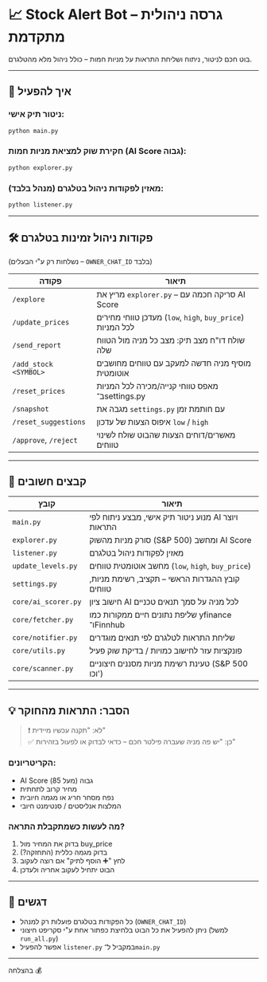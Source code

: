 
# 📈 Stock Alert Bot – גרסה ניהולית מתקדמת

בוט חכם לניטור, ניתוח ושליחת התראות על מניות חמות – כולל ניהול מלא מהטלגרם.

---

## 🚀 איך להפעיל

### ניטור תיק אישי:
```bash
python main.py
```

### חקירת שוק למציאת מניות חמות (AI Score גבוה):
```bash
python explorer.py
```

### מאזין לפקודות ניהול בטלגרם (מנהל בלבד):
```bash
python listener.py
```

---

## 🛠️ פקודות ניהול זמינות בטלגרם

(נשלחות רק ע"י הבעלים – `OWNER_CHAT_ID` בלבד)

| פקודה | תיאור |
|-------|--------|
| `/explore` | מריץ את `explorer.py` – סריקה חכמה עם AI Score |
| `/update_prices` | מעדכן טווחי מחירים (`low`, `high`, `buy_price`) לכל המניות |
| `/send_report` | שולח דו"ח מצב תיק: מצב כל מניה מול הטווח שלה |
| `/add_stock <SYMBOL>` | מוסיף מניה חדשה למעקב עם טווחים מחושבים אוטומטית |
| `/reset_prices` | מאפס טווחי קנייה/מכירה לכל המניות ב־settings.py |
| `/snapshot` | מגבה את `settings.py` עם חותמת זמן |
| `/reset_suggestions` | איפוס הצעות של עדכון `low` / `high` |
| `/approve`, `/reject` | מאשרים/דוחים הצעות שהבוט שולח לשינוי טווחים |

---

## 📂 קבצים חשובים

| קובץ | תיאור |
|------|--------|
| `main.py` | מנוע ניטור תיק אישי, מבצע ניתוח לפי AI ויוצר התראות |
| `explorer.py` | סורק מניות מהשוק (S&P 500) ומחשב AI Score |
| `listener.py` | מאזין לפקודות ניהול בטלגרם |
| `update_levels.py` | מחשב אוטומטית טווחים (`low`, `high`, `buy_price`) |
| `settings.py` | קובץ ההגדרות הראשי – תקציב, רשימת מניות, טווחים |
| `core/ai_scorer.py` | חישוב ציון AI לכל מניה על סמך תנאים טכניים |
| `core/fetcher.py` | שליפת נתונים חיים ממקורות כמו yfinance ו־Finnhub |
| `core/notifier.py` | שליחת התראות לטלגרם לפי תנאים מוגדרים |
| `core/utils.py` | פונקציות עזר לחישוב כמויות / בדיקת שוק פעיל |
| `core/scanner.py` | טעינת רשימת מניות מסננים חיצוניים (S&P 500 וכו') |

---

## 💡 הסבר: התראות מהחוקר

> ❗ לא: "תקנה עכשיו מיידית"  
> ✅ כן: "יש פה מניה שעברה פילטר חכם – כדאי לבדוק או לפעול בזהירות"

### הקריטריונים:
- AI Score גבוה (מעל 85)
- מחיר קרוב לתחתית
- נפח מסחר חריג או מגמה חיובית
- המלצות אנליסטים / סנטימנט חיובי

### מה לעשות כשמתקבלת התראה?
1. בדוק את המחיר מול buy_price
2. בדוק מגמה כללית (התחזקה?)
3. לחץ "➕ הוסף לתיק" אם רוצה לעקוב
4. הבוט יתחיל לעקוב אחריה ולעדכן

---

## 📎 דגשים
- כל הפקודות בטלגרם פועלות רק למנהל (`OWNER_CHAT_ID`)
- ניתן להפעיל את כל הבוט בלחיצת כפתור אחת ע"י סקריפט חיצוני (למשל `run_all.py`)
- אפשר להפעיל `listener.py` במקביל ל־`main.py`

---

בהצלחה 💰
